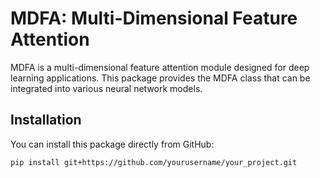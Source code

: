 # MDFA: Multi-Dimensional Feature Attention

MDFA is a multi-dimensional feature attention module designed for deep learning applications. This package provides the MDFA class that can be integrated into various neural network models.

## Installation

You can install this package directly from GitHub:

```bash
pip install git+https://github.com/yourusername/your_project.git
